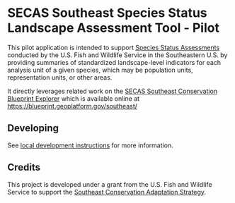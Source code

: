 # SECAS Southeast Species Status Landscape Assessment Tool - Pilot

This pilot application is intended to support
[Species Status Assessments](https://www.fws.gov/project/species-status-assessment)
conducted by the U.S. Fish and Wildlife Service in the Southeastern U.S. by
providing summaries of standardized landscape-level indicators for each analysis
unit of a given species, which may be population units, representation units, or
other areas.

It directly leverages related work on the
[SECAS Southeast Conservation Blueprint Explorer](https://github.com/astutespruce/secas-blueprint)
which is available online at https://blueprint.geoplatform.gov/southeast/

## Developing

See [local development instructions](./Developing.md) for more information.

## Credits

This project is developed under a grant from the U.S. Fish and Wildlife Service
to support the [Southeast Conservation Adaptation Strategy](https://secassoutheast.org/).
